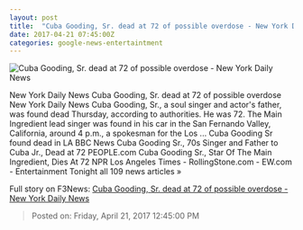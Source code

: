 ```yaml
---
layout: post
title:  "Cuba Gooding, Sr. dead at 72 of possible overdose - New York Daily News"
date: 2017-04-21 07:45:00Z
categories: google-news-entertaintment
---
```


![Cuba Gooding, Sr. dead at 72 of possible overdose - New York Daily News](http://assets.nydailynews.com/polopoly_fs/1.3082320.1492730179!/img/httpImage/image.jpg_gen/derivatives/landscape_1200/75477147.jpg)

New York Daily News Cuba Gooding, Sr. dead at 72 of possible overdose New York Daily News Cuba Gooding, Sr., a soul singer and actor's father, was found dead Thursday, according to authorities. He was 72. The Main Ingredient lead singer was found in his car in the San Fernando Valley, California, around 4 p.m., a spokesman for the Los ... Cuba Gooding Sr found dead in LA BBC News Cuba Gooding Sr., 70s Singer and Father to Cuba Jr., Dead at 72 PEOPLE.com Cuba Gooding Sr., Star Of The Main Ingredient, Dies At 72 NPR Los Angeles Times - RollingStone.com - EW.com - Entertainment Tonight all 109 news articles »


Full story on F3News: [Cuba Gooding, Sr. dead at 72 of possible overdose - New York Daily News](http://www.f3nws.com/n/bkxhYB)

> Posted on: Friday, April 21, 2017 12:45:00 PM
